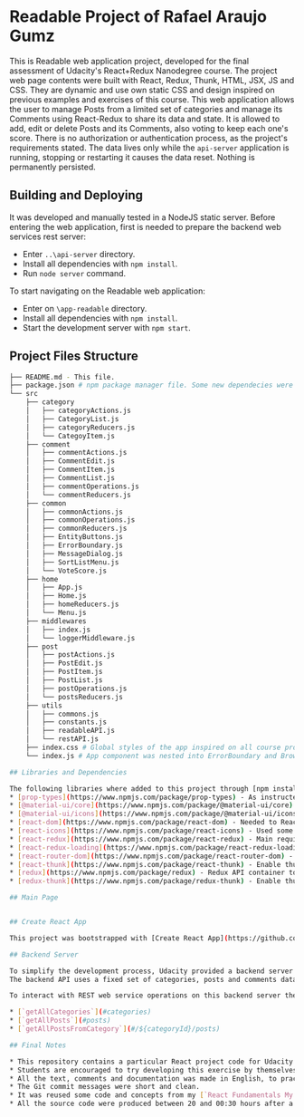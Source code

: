 # Readable Project of Rafael Araujo Gumz

This is Readable web application project, developed for the final assessment of Udacity's React+Redux Nanodegree course.
The project web page contents were built with React, Redux, Thunk, HTML, JSX, JS and CSS. They are dynamic and use own static CSS and design inspired on previous examples and exercises of this course.
This web application allows the user to manage Posts from a limited set of categories and manage its Comments using React-Redux to share its data and state. It is allowed to add, edit or delete Posts and its Comments, also voting to keep each one's score. There is no authorization or authentication process, as the project's requirements stated.
The data lives only while the `api-server` application is running, stopping or restarting it causes the data reset. Nothing is permanently persisted.

## Building and Deploying

It was developed and manually tested in a NodeJS static server.
Before entering the web application, first is needed to prepare the backend web services rest server:
* Enter `..\api-server` directory.
* Install all dependencies with `npm install`.
* Run `node server` command.

To start navigating on the Readable web application:
* Enter on `\app-readable` directory.
* Install all dependencies with `npm install`.
* Start the development server with `npm start`.

## Project Files Structure
```bash
├── README.md - This file.
├── package.json # npm package manager file. Some new dependecies were added.
└── src
    ├── category
    │   ├── categoryActions.js
    │   ├── CategoryList.js
    │   ├── categoryReducers.js
    │   └── CategoyItem.js
    ├── comment
    │   ├── commentActions.js
    │   ├── CommentEdit.js
    │   ├── CommentItem.js
    │   ├── CommentList.js
    │   ├── commentOperations.js
    │   └── commentReducers.js
    ├── common
    │   ├── commonActions.js
    │   ├── commonOperations.js
    │   ├── commonReducers.js
    │   ├── EntityButtons.js
    │   ├── ErrorBoundary.js
    │   ├── MessageDialog.js
    │   ├── SortListMenu.js
    │   └── VoteScore.js
    ├── home
    │   ├── App.js
    │   ├── Home.js
    │   ├── homeReducers.js
    │   └── Menu.js
    ├── middlewares
    │   ├── index.js
    │   └── loggerMiddleware.js
    ├── post
    │   ├── postActions.js
    │   ├── PostEdit.js
    │   ├── PostItem.js
    │   ├── PostList.js
    │   ├── postOperations.js
    │   └── postsReducers.js
    ├── utils
    │   ├── commons.js
    │   ├── constants.js
    │   ├── readableAPI.js
    │   └── restAPI.js
    ├── index.css # Global styles of the app inspired on all course projects and examples.
    └── index.js # App component was nested into ErrorBoundary and BrowserRouter components.

## Libraries and Dependencies

The following libraries where added to this project through [npm install --save](https://docs.npmjs.com/cli/install):
* [prop-types](https://www.npmjs.com/package/prop-types) - As instructed on the React Fundamentals course.
* [@material-ui/core](https://www.npmjs.com/package/@material-ui/core) - Used some UI components like TextField, Button, Fab, Dialog etc.
* [@material-ui/icons](https://www.npmjs.com/package/@material-ui/icons) - Used some selected SVG icons to enrich UI and user UX.
* [react-dom](https://www.npmjs.com/package/react-dom) - Needed to React manages the DOM state and server renderers.
* [react-icons](https://www.npmjs.com/package/react-icons) - Used some selected SVG icons to enrich UI and user UX.
* [react-redux](https://www.npmjs.com/package/react-redux) - Main requirement to manage application state globally with Redux API container.
* [react-redux-loading](https://www.npmjs.com/package/react-redux-loading) - A React-Redux loading bar API to easy long process wait.
* [react-router-dom](https://www.npmjs.com/package/react-router-dom) - Needed to route creation as a project requirement and navigation.
* [react-thunk](https://www.npmjs.com/package/react-thunk) - Enable thunk middleware to React components.
* [redux](https://www.npmjs.com/package/redux) - Redux API container to manage predictable state.
* [redux-thunk](https://www.npmjs.com/package/redux-thunk) - Enable thunk middleware to Redux.

## Main Page


## Create React App

This project was bootstrapped with [Create React App](https://github.com/facebookincubator/create-react-app).

## Backend Server

To simplify the development process, Udacity provided a backend server to develop against.
The backend API uses a fixed set of categories, posts and comments data. It is kept on JavaScript files at `..\api-server\**` path.

To interact with REST web service operations on this backend server the [`restAPI.js`](src\utils\restAPI.js) contains the methods to perform necessary operations on the backend:

* [`getAllCategories`](#categories)
* [`getAllPosts`](#posts)
* [`getAllPostsFromCategory`](#/${categoryId}/posts)

## Final Notes

* This repository contains a particular React project code for Udacity instructors evaluation only.
* Students are encouraged to try developing this exercise by themselves and "NOT TO COPY" the source codes.
* All the text, comments and documentation was made in English, to practice and foreseeing future Udacity courses.
* The Git commit messages were short and clean.
* It was reused some code and concepts from my [`React Fundamentals My Reads project`](https://github.com/ragumz/udacity-react-project01-myreads).
* All the source code were produced between 20 and 00:30 hours after a long day of 9 hours of architecture and programming. Also on weekends, when my 1 year old daughter allowed. That is student life!